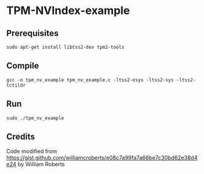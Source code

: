 # TPM-NVIndex-example

## Prerequisites
```sudo apt-get install libtss2-dev tpm2-tools```

## Compile
```gcc -o tpm_nv_example tpm_nv_example.c -ltss2-esys -ltss2-sys -ltss2-tctildr```

## Run
```sudo ./tpm_nv_example```

## Credits
Code modified from https://gist.github.com/williamcroberts/e08c7a99fa7a66be7c30bd62e38d4e24 by William Roberts
